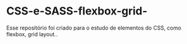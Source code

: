 # CSS-e-SASS-flexbox-grid-

Esse repositório foi criado para o estudo de elementos do CSS, como flexbox, grid layout..
